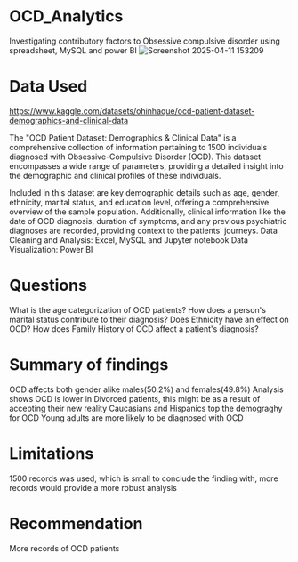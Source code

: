 # OCD_Analytics

Investigating contributory factors to Obsessive compulsive disorder using spreadsheet, MySQL and power BI
![Screenshot 2025-04-11 153209](https://github.com/user-attachments/assets/ba3d6aa8-33e5-434a-86df-164fac0c222f)

# Data Used
https://www.kaggle.com/datasets/ohinhaque/ocd-patient-dataset-demographics-and-clinical-data

The "OCD Patient Dataset: Demographics & Clinical Data" is a comprehensive collection of information pertaining to 1500 individuals diagnosed with Obsessive-Compulsive Disorder (OCD). This dataset encompasses a wide range of parameters, providing a detailed insight into the demographic and clinical profiles of these individuals.

Included in this dataset are key demographic details such as age, gender, ethnicity, marital status, and education level, offering a comprehensive overview of the sample population. Additionally, clinical information like the date of OCD diagnosis, duration of symptoms, and any previous psychiatric diagnoses are recorded, providing context to the patients' journeys.
Data Cleaning and Analysis: Excel, MySQL and Jupyter notebook
Data Visualization: Power BI

# Questions

What is the age categorization of OCD patients?
How does a person's marital status contribute to their diagnosis? 
Does Ethnicity have an effect on OCD?
How does Family History of OCD affect a patient's diagnosis?

# Summary of findings

OCD affects both gender alike males(50.2%) and females(49.8%)
Analysis shows OCD is lower in Divorced patients, this might be as a result of accepting their new reality
Caucasians and Hispanics top the demograghy for OCD 
Young adults are more likely to be diagnosed with OCD

# Limitations

1500 records was used, which is small to conclude the finding with, more records would provide a more robust analysis

# Recommendation

More records of OCD patients
